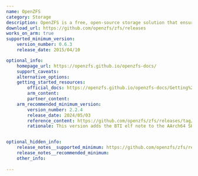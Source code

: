 ```yaml
---
name: OpenZFS
category: Storage
description: OpenZFS is a free, open-source storage solution that ensures data safety and performance with features like snapshots, compression, and replication.
download_url: https://github.com/openzfs/zfs/releases
works_on_arm: true
supported_minimum_version:
    version_number: 0.6.3
    release_date: 2015/04/10

optional_info:
    homepage_url: https://openzfs.github.io/openzfs-docs/
    support_caveats:
    alternative_options:
    getting_started_resources:
        official_docs: https://openzfs.github.io/openzfs-docs/Getting%20Started/Ubuntu/index.html
        arm_content:
        partner_content:
    arm_recommended_minimum_version:
        version_number: 2.2.4
        release_date: 2024/05/03
        reference_content: https://github.com/openzfs/zfs/releases/tag/zfs-2.2.4
        rationale: This version adds the BTI elf note to the AArch64 SHA2 assembly.


optional_hidden_info:
    release_notes__supported_minimum: https://github.com/openzfs/zfs/releases/tag/zfs-0.6.3
    release_notes__recommended_minimum:
    other_info:
  
---
```

